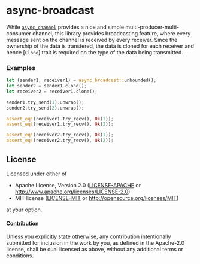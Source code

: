# async-broadcast

While [`async_channel`] provides a nice and simple multi-producer-multi-consumer channel, this
library provides broadcasting feature, where every message sent on the channel is received by
every receiver. Since the ownership of the data is transfered, the data is cloned for each receiver
and hence [`Clone`] trait is required on the type of the data being transmitted.

[`async_channel`]: https://crates.io/crates/async-channel

### Examples

```rust
let (sender1, receiver1) = async_broadcast::unbounded();
let sender2 = sender1.clone();
let receiver2 = receiver1.clone();

sender1.try_send(1).unwrap();
sender2.try_send(2).unwrap();

assert_eq!(receiver1.try_recv(), Ok(1));
assert_eq!(receiver1.try_recv(), Ok(2));

assert_eq!(receiver2.try_recv(), Ok(1));
assert_eq!(receiver2.try_recv(), Ok(2));
```

## License

Licensed under either of

 * Apache License, Version 2.0 ([LICENSE-APACHE](LICENSE-APACHE) or http://www.apache.org/licenses/LICENSE-2.0)
 * MIT license ([LICENSE-MIT](LICENSE-MIT) or http://opensource.org/licenses/MIT)

at your option.

#### Contribution

Unless you explicitly state otherwise, any contribution intentionally submitted
for inclusion in the work by you, as defined in the Apache-2.0 license, shall be
dual licensed as above, without any additional terms or conditions.
